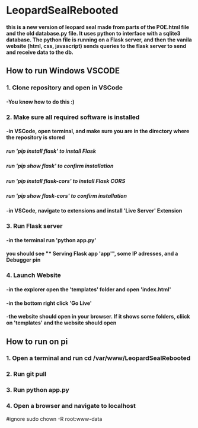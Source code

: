 ﻿# LeopardSealRebooted
#### this is a new version of leopard seal made from parts of the POE.html file and the old database.py file. It uses python to interface with a sqlite3 database. The python file is running on a Flask server, and then the vanila website (html, css, javascript) sends queries to the flask server to send and receive data to the db.

## How to run Windows VSCODE
### 1. Clone repository and open in VSCode
#### -You know how to do this :)
### 2. Make sure all required software is installed
#### -in VSCode, open terminal, and make sure you are in the directory where the repository is stored
##### run 'pip install flask' to install Flask
##### run 'pip show flask' to confirm installation
##### run 'pip install flask-cors' to install Flask CORS
##### run 'pip show flask-cors' to confirm installation
#### -in VSCode, navigate to extensions and install 'Live Server' Extension
### 3. Run Flask server
#### -in the terminal run 'python app.py'
#### you should see "* Serving Flask app 'app'", some IP adresses, and a Debugger pin
### 4. Launch Website
#### -in the explorer open the 'templates' folder and open 'index.html'
#### -in the bottom right click 'Go Live'
#### -the website should open in your browser. If it shows some folders, cliick on 'templates' and the website should open


## How to run on pi
### 1. Open a terminal and run cd /var/www/LeopardSealRebooted
### 2. Run git pull
### 3. Run python app.py
### 4. Open a browser and navigate to localhost



#ignore
sudo chown -R root:www-data <filename>
